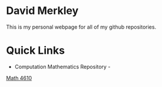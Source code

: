 # David Merkley

This is my personal webpage for all of my github repositories.

# Quick Links #

- Computation Mathematics Repository -

[Math 4610](https://sweetbabydave.github.io/math4610/)
